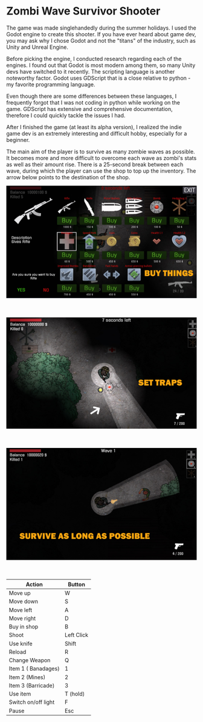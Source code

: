 
<h1 id="city-connector">Zombi Wave Survivor Shooter</h1>


<p>The game was made singlehandedly during the summer holidays. I used the Godot engine to
create this shooter. If you have ever heard about game dev, you may ask why I chose Godot
and not the "titans" of the industry, such as Unity and Unreal Engine. </p>
<p>Before picking the engine, I conducted research regarding each of the engines. I found out
that Godot is most modern among them, so many Unity devs have switched to it recently. The
scripting language is another noteworthy factor. Godot uses GDScript that is a close
relative to python - my favorite programming language.</p>
<p>Even though there are some differences between these languages, I frequently forgot that I was not coding in
python while working on the game. GDScript has extensive and comprehensive documentation, therefore I could
quickly tackle the issues I had.</p>
<p>After I finished the game (at least its alpha version), I realized the indie game dev is an extremely interesting
and difficult hobby, especially for a beginner.</p>
<p>The main aim of the player is to survive as many zombie waves as possible. It becomes more and more difficult to
overcome each wave as zombi's stats as well as their amount rise. There is a 25-second break between each wave,
during which the player can use the shop to top up the inventory. The arrow below points to the destination of
the shop. </p>

 <p align="center"> <img width="750" src="https://github.com/DKarz/readme-media/blob/master/game1-4.png?raw=true">
  <br/><br/><br/>
</p>
<p align="center"> <img width="750" src="https://github.com/DKarz/readme-media/blob/master/game1-5.png?raw=true">
  <br/><br/><br/>
</p>
<p align="center"> <img width="750" src="https://github.com/DKarz/readme-media/blob/master/game1-6.png?raw=true">
  <br/><br/><br/>
</p>

<table class="table table-striped table-bordered">
<thead>
<tr>
    <th>Action</th>
    <th>Button</th>
</tr>
</thead>
<tbody>
<tr>
    <td>Move up</td>
    <td>W</td>
</tr>
<tr>
    <td>Move down</td>
    <td>S</td>
</tr>
<tr>
    <td>Move left</td>
    <td>A</td>
</tr>
<tr>
    <td>Move right</td>
    <td>D</td>
</tr>
<tr>
    <td>Buy in shop</td>
    <td>B</td>

</tr>
<tr>
    <td>Shoot</td>
    <td>Left Click</td>
</tr>
<tr>
    <td>Use knife</td>
    <td>Shift</td>
</tr>
<tr>
    <td>Reload</td>
    <td>R</td>
</tr>
<tr>
    <td>Change Weapon</td>
    <td>Q</td>
</tr>
<tr>
    <td>Item 1 ( Banadages)</td>
    <td>1</td>
</tr>
<tr>
    <td>Item 2 (Mines)</td>
    <td>2</td>
</tr>
<tr>
    <td>Item 3 (Barricade)</td>
    <td>3</td>
</tr>
<tr>
    <td>Use item</td>
    <td>T (hold)</td>
</tr>
<tr>
    <td>Switch on/off light</td>
    <td>F</td>
</tr>
<tr>
    <td>Pause</td>
    <td>Esc</td>
</tr>

</tbody>
</table>
 
    




